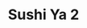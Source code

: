 ---
layout: place
title: "Sushi Ya 2"
permalink: /new-jersey/vernon-township/sushi-ya-2.html
stateAbbr: NJ
stateName: New Jersey
cityName: Vernon Township
place_id: ChIJP0kdauk9w4kRfNASr9PtEKM
photos:
  - name: >-
      places/ChIJP0kdauk9w4kRfNASr9PtEKM/photos/AeeoHcJPl1NTYKViD5Uh8D0kmfGX7UKjQA3Acxmp6RUyFF4w53DO_N4uz5tVGvTwr9OQvIUHdG0f2Ichus2utgwDAPGHw55qGvCJaBgyHP4oaZQ-7kxcJqlm1tnUZrodbnXSeUd-ZINxDjf_bKvKyyfBYPyFmCZaV0VkQRSO4MimR_AOBtc5znyuxrZ0nSfbeou63SMy6flCUN0o2GhSSjmamA2Zs8LPKrJlTOsSofmKyrYVdqeTaTdml882xiUqvcVNhwUoc7lysCXywWBqPsO21XSlw9JrLQdY0QWdo39Zcp0jpw
    widthPx: 4032
    heightPx: 3024
    authorAttributions:
      - displayName: Sushi Ya 2
        uri: https://maps.google.com/maps/contrib/108112890188068111253
        photoUri: >-
          https://lh3.googleusercontent.com/a-/ALV-UjXtNFXxs7zHFRLuIAGLDm6uVpkeq1it6hgHzDf3Lltm9KtpKa4t=s100-p-k-no-mo
    flagContentUri: >-
      https://www.google.com/local/imagery/report/?cb_client=maps_api_places.places_api&image_key=!1e10!2sAF1QipNLu_Lz-r63Zxnl1sLGj3OkJAS8IzzPZnyO1xs9&hl=en-US
    googleMapsUri: >-
      https://www.google.com/maps/place//data=!3m4!1e2!3m2!1sAF1QipNLu_Lz-r63Zxnl1sLGj3OkJAS8IzzPZnyO1xs9!2e10!4m2!3m1!1s0x89c33de96a1d493f:0xa310edd3af12d07c
  - name: >-
      places/ChIJP0kdauk9w4kRfNASr9PtEKM/photos/AeeoHcKYBJ2p23tLEYkhUu1HbRp6LWp7k7ToMJ5RZSQF_AguC6zT5OgWFLA9nc5ASUHEK1B84Swj0ki5ZhKFGGu8w3rY8px-rxHuUeOcrIVo-YDezSJNIrdRgUdQMYHFOqWLouqKCsHrXE58jZAkGu3bC8lcTsDa1fgwDjDGZjb8zEUNwaYHHBfQc_29VSFNW5hpIm-OiJWFLy2phhmBpst7I_iKbj6cl7nB4wkfVOs9K3rJZUBVmYv1E6DhR3aK9dCP6t8Lj5lr_btKO5DiGuSacKB6uTNdh3MnZIYfLGe-Mik6mQ
    widthPx: 4032
    heightPx: 3024
    authorAttributions:
      - displayName: Sushi Ya 2
        uri: https://maps.google.com/maps/contrib/108112890188068111253
        photoUri: >-
          https://lh3.googleusercontent.com/a-/ALV-UjXtNFXxs7zHFRLuIAGLDm6uVpkeq1it6hgHzDf3Lltm9KtpKa4t=s100-p-k-no-mo
    flagContentUri: >-
      https://www.google.com/local/imagery/report/?cb_client=maps_api_places.places_api&image_key=!1e10!2sAF1QipOm4tiBB57o2jOJnII0IVe_mr9Vh8pL4glgoHiF&hl=en-US
    googleMapsUri: >-
      https://www.google.com/maps/place//data=!3m4!1e2!3m2!1sAF1QipOm4tiBB57o2jOJnII0IVe_mr9Vh8pL4glgoHiF!2e10!4m2!3m1!1s0x89c33de96a1d493f:0xa310edd3af12d07c
  - name: >-
      places/ChIJP0kdauk9w4kRfNASr9PtEKM/photos/AeeoHcLmidUrBhUvBXnfezSRQr5mkPmpvL2zygCt3PoQC6G6BoU8EVD3XtE2RWYLNKn75XR_CpmYF0zwey6CrVeHlK_Ly5m_4VpQ4fvFo4IQ8c5eIkJf4jZpnj5-_2h6RbJXiIEGsiaFJnU9CTYQ9RhVVQiM13MJSLSbNHqE8YhBa9yOvSM1jBajTuPOM1xt6jYO2ta0iM2nRzVAKfvPDdUSrMOjxmq9cvcWWvlLUpMRH9WpVyqxk7n0Y5b0TLkl2YnTyNQeV4U8ZrU6OZxnDsXNvxgR9izreJ165xu27eIa6pa9WXmYKnIy2Im6aVM9fRpMv1TxORgEtc86WLJYypXUiBPdfcb07IIO6kiaqqm12z5SMA_xANPmjtmmpr8_AR6jcBoGvQDzPA6OlrJs-Ux3GZ6bCO28VI0neJ8F-QG8fDf7KuE
    widthPx: 4032
    heightPx: 3024
    authorAttributions:
      - displayName: Ken Ramsey
        uri: https://maps.google.com/maps/contrib/114931087682330407852
        photoUri: >-
          https://lh3.googleusercontent.com/a/ACg8ocJYvDuMxH_wvnww3M7Ifj2xwI4GoQcfjkqAhBsGmaYWPz2X0w=s100-p-k-no-mo
    flagContentUri: >-
      https://www.google.com/local/imagery/report/?cb_client=maps_api_places.places_api&image_key=!1e10!2sCIHM0ogKEICAgIDRgLO33gE&hl=en-US
    googleMapsUri: >-
      https://www.google.com/maps/place//data=!3m4!1e2!3m2!1sCIHM0ogKEICAgIDRgLO33gE!2e10!4m2!3m1!1s0x89c33de96a1d493f:0xa310edd3af12d07c
  - name: >-
      places/ChIJP0kdauk9w4kRfNASr9PtEKM/photos/AeeoHcJFTl66jT206H6cLyD9catAX-0svtxmmOTTI81PWPxXbEg08yl9WXu4DqavgjBhKhXsfQMFIU2YBDPHGZiSOfRg3Et8hz-AqXL6DY4FQ_OvdVi0g0BrDbG5IYkLZ9qJHpyPfGxi-el-48KZ2UKTSL5yJ-2vQSxixw-mmFaNE8N55akNuu2pu7vcytE-jev9EEHfX9TYc-wpOkn8tbnWLaIyssDlcHI4tp0sSq-DihAK7RcfpXxXtntjfzBwXQ3XSlKjk2eBro0d0e28atwQgKtlgiksvXpdTjao38I2tRGNfQ
    widthPx: 2448
    heightPx: 3264
    authorAttributions:
      - displayName: Sushi Ya 2
        uri: https://maps.google.com/maps/contrib/108112890188068111253
        photoUri: >-
          https://lh3.googleusercontent.com/a-/ALV-UjXtNFXxs7zHFRLuIAGLDm6uVpkeq1it6hgHzDf3Lltm9KtpKa4t=s100-p-k-no-mo
    flagContentUri: >-
      https://www.google.com/local/imagery/report/?cb_client=maps_api_places.places_api&image_key=!1e10!2sAF1QipP2fG_yS1oW4K1QkziQR9bS0hnFaWV0lm9utfVN&hl=en-US
    googleMapsUri: >-
      https://www.google.com/maps/place//data=!3m4!1e2!3m2!1sAF1QipP2fG_yS1oW4K1QkziQR9bS0hnFaWV0lm9utfVN!2e10!4m2!3m1!1s0x89c33de96a1d493f:0xa310edd3af12d07c
  - name: >-
      places/ChIJP0kdauk9w4kRfNASr9PtEKM/photos/AeeoHcKPN0BHFteujPXlpl7NespZ9eXkIQh_rowZ3kwVtLDnQ0cQbNUy44rOAlUVB1k64g3HiCZQraF1S6B694fzUmOCw-u2dlZyk9yD_jVvTgTI3W59HomMrMGY9UWJr5yXFD_PKXl5LvjgUfGpYQIWxOTf7mHodd9WSzP_Vzj9k_yft9LWy-AovtmtZPKBm3Es_dnaQj0yArEppfrcL867xe5QG1R2urV7jMBilZn3M6l9wYLY3sP3JIMJl6EvpdK4_yWN0ASSMzAfqvJ09WN-PAja33TaIXc3J6Qj_KFx3hBypZq37yObC4iblf9mNcg40rzEzKgGNnE1zPrVIMZddTTGjqnElpJYPNkX7fq79QZ9hyTwaLJvPUwK7H7yb6zZbFN6VT2V7ybJkmU4pRLZZ3j8dvA-VhHIyRoMULDfqMvMlA
    widthPx: 3456
    heightPx: 3456
    authorAttributions:
      - displayName: Yuri
        uri: https://maps.google.com/maps/contrib/112999830274102893322
        photoUri: >-
          https://lh3.googleusercontent.com/a-/ALV-UjXHOCKqHcob3sKQn5cOQHykjLaBRgLz9EXGQx1MkqwpBwGCr05VMw=s100-p-k-no-mo
    flagContentUri: >-
      https://www.google.com/local/imagery/report/?cb_client=maps_api_places.places_api&image_key=!1e10!2sCIHM0ogKEICAgIChv_D_Cw&hl=en-US
    googleMapsUri: >-
      https://www.google.com/maps/place//data=!3m4!1e2!3m2!1sCIHM0ogKEICAgIChv_D_Cw!2e10!4m2!3m1!1s0x89c33de96a1d493f:0xa310edd3af12d07c
  - name: >-
      places/ChIJP0kdauk9w4kRfNASr9PtEKM/photos/AeeoHcIaYZ_-_Tiy5ThEADvEkP6lsUFCRmV2gRIHgtwgv6X0_Lzn8ZFRIKD4FY6SXRXgEsy0LhXGI5Dnm3UZzlej11N9GUoaGTsv-FebIZSz6UIWHLv3exDDo8C6Z-bQuKDsYyCEg3eZrVrKuyE4ZU-Kt1qc_dauaIDnBq2YgYpHGchWXxlo5iDy4X_2w_Y1Yd4JuK80lPLQRutQ-8onoyj01Xjjz4X2UTpm24UwAHGjcJ0OdzLD48wUoihc_5wvvLHeCtGmUADzmNUfSjOX6hD2iIb19sNzUNgowSxjWukbVUqzA11Yl4lj5EEvvL_OGfEP-L02nXdXmTn9FGm7cxUwAHYgN4sNQE0i7m9CGPJNtcrEm9s3zCChnEwPsjbQioYTN4AkUgkJjY0krz3qWagT7Pu08QzwFd2-Fi9oZNc34og
    widthPx: 4032
    heightPx: 3024
    authorAttributions:
      - displayName: Tami Bright
        uri: https://maps.google.com/maps/contrib/111885899156893297980
        photoUri: >-
          https://lh3.googleusercontent.com/a/ACg8ocKxF_zy89tYFyImKMVbJ6XCqdMT2S5sPP1-m7Ufa1VcGgcWhQ=s100-p-k-no-mo
    flagContentUri: >-
      https://www.google.com/local/imagery/report/?cb_client=maps_api_places.places_api&image_key=!1e10!2sCIHM0ogKEICAgICh5qHhOw&hl=en-US
    googleMapsUri: >-
      https://www.google.com/maps/place//data=!3m4!1e2!3m2!1sCIHM0ogKEICAgICh5qHhOw!2e10!4m2!3m1!1s0x89c33de96a1d493f:0xa310edd3af12d07c
  - name: >-
      places/ChIJP0kdauk9w4kRfNASr9PtEKM/photos/AeeoHcK0xuEl1VNn6QdTUnZLQmzSXm6jYO5dWNjg6Ju3hss_Ugj7sRtFOGAQcrmRg21gAeBRLgDKr9E1uWJ4g46F3rmx8DW15m09L-9KLTBermQxDXZjS_ueHFaHKDj-g1vuKJ6p4OXw_rdQI_jRkGHfhA1JJBm1brPUOSQYHnNxK-F5ZRzVCcuTmpEoSOqiubBwgCJ9bE937okTmc73eEBxpXFjJ7rjYN2ap9h_51qMpY9zU60i7OuLk1DqcKlQecP5SWmt0RAQmOrXXW-r1p-T4nFuwY5vI-u_eCOQz8vF6zlnztuePfEvPBHQoymgYRTgA7ejnuq51wXNCptFzbYF-WQki1n2tOlA1V0mKjQ10ZWzr7_R8MGwcTi859ctj4By0D_g3b1g9YDykOKizH9eXjvQ2FNo2oH-WdQUnmW0bo5sbw
    widthPx: 4032
    heightPx: 3024
    authorAttributions:
      - displayName: Alex Garcia
        uri: https://maps.google.com/maps/contrib/114161608497393899529
        photoUri: >-
          https://lh3.googleusercontent.com/a-/ALV-UjX8yc0mIVMGuxf9qe3ZhRjRamvh_aIXW67TcXBaCOFsen3JeetU0Q=s100-p-k-no-mo
    flagContentUri: >-
      https://www.google.com/local/imagery/report/?cb_client=maps_api_places.places_api&image_key=!1e10!2sCIHM0ogKEICAgIDmkKLXTA&hl=en-US
    googleMapsUri: >-
      https://www.google.com/maps/place//data=!3m4!1e2!3m2!1sCIHM0ogKEICAgIDmkKLXTA!2e10!4m2!3m1!1s0x89c33de96a1d493f:0xa310edd3af12d07c
  - name: >-
      places/ChIJP0kdauk9w4kRfNASr9PtEKM/photos/AeeoHcIR_iaVgtfJRkOnJeorJfgNNEyB2ia0dpXo8UgeSOpwveLX7DGtpnvO0XOjPvVzPntdaexg-kJ1Q18HtDsNz_7OvU6UurWeuCKp-fISxeSmmfXYM1OW3W6z75sMR52uPuBChdGthodxblJSxJqTwlGbCIqZle8LCiwjFYXDJYrf4h3mb9e8cK52Wr4jHddsVCLTpg8_q5okCKDQ6OkBFdYMQd4mpJLAQfCKIT4HC2xCOTzdO2gmwAPyECJDFyP_J8fq9mja5pj09Ki99DzDzMwnG0_15txZS7YBi3H0UrPq0e8yoxM7Vdh4EdRIn8-suKV2CXwTzPCbgnM67M2TrouhUQ9Csz9M4FVmxUbdvG1Pcy8g945Dbxj8blcJMgFNIxREERqrnOkcIxbhySFf7l-RVXVzh3IEkkJ1RResvZP4nH9_
    widthPx: 4032
    heightPx: 3024
    authorAttributions:
      - displayName: Ken Ramsey
        uri: https://maps.google.com/maps/contrib/114931087682330407852
        photoUri: >-
          https://lh3.googleusercontent.com/a/ACg8ocJYvDuMxH_wvnww3M7Ifj2xwI4GoQcfjkqAhBsGmaYWPz2X0w=s100-p-k-no-mo
    flagContentUri: >-
      https://www.google.com/local/imagery/report/?cb_client=maps_api_places.places_api&image_key=!1e10!2sCIHM0ogKEICAgIDRstS1gAE&hl=en-US
    googleMapsUri: >-
      https://www.google.com/maps/place//data=!3m4!1e2!3m2!1sCIHM0ogKEICAgIDRstS1gAE!2e10!4m2!3m1!1s0x89c33de96a1d493f:0xa310edd3af12d07c
  - name: >-
      places/ChIJP0kdauk9w4kRfNASr9PtEKM/photos/AeeoHcLlhZp-bNFxkj6qBquQdBWA2MbpYZ2d__SYvRA4tbKj3nsvxqQhTI570ToTmCx36GvSdKMrhYjCOQet-R8KexvcLI3Ch1bLRWzBI0z3IURwZ-69tW0oAosgeOEZ1-8rQovsYlb82nMDS0W3Y4pSJaA_fexR-_DXGoleEFTbS9uYt9ZZ3GRMgg-trX7o8UxCYiPb3vSvstqvLMpiQzRIa8BgfMrWlglKLFznhOImXUQT9H0fby88eA0-ur5duENlMROUcBK1meFETf5k7RUTsOyPa50Q1Hc1u_O2ghQlUlgagA
    widthPx: 3024
    heightPx: 4032
    authorAttributions:
      - displayName: Sushi Ya 2
        uri: https://maps.google.com/maps/contrib/108112890188068111253
        photoUri: >-
          https://lh3.googleusercontent.com/a-/ALV-UjXtNFXxs7zHFRLuIAGLDm6uVpkeq1it6hgHzDf3Lltm9KtpKa4t=s100-p-k-no-mo
    flagContentUri: >-
      https://www.google.com/local/imagery/report/?cb_client=maps_api_places.places_api&image_key=!1e10!2sAF1QipM8-CdlAXnRzE7Afp0_CClH-YOG6LhBfVC6USBV&hl=en-US
    googleMapsUri: >-
      https://www.google.com/maps/place//data=!3m4!1e2!3m2!1sAF1QipM8-CdlAXnRzE7Afp0_CClH-YOG6LhBfVC6USBV!2e10!4m2!3m1!1s0x89c33de96a1d493f:0xa310edd3af12d07c
  - name: >-
      places/ChIJP0kdauk9w4kRfNASr9PtEKM/photos/AeeoHcJPKJp_jXmmwc1ODo3nrScCkB-OOM2kf1KCx_8EG428h6Y-7kcH9vnfA4UTBKQNrfMgNXdlDUHlH_UN8Q-mHVJ_sNcjjA_rblXsbql2g5hoJUjOABaYM0OppArIfpxnCSwEKdbmbmZMO1dxBYOYf-vitO0C3FiseMGlnvW9AhRkLbOj_8eH62_N96x-HdlLVKpX7yNe4dbtNksRCk_dVlBRUuvokeshmn5ummeEn3pUvi-F7MmRjFTryEwP1VgXiWK_AAosME8zUZZ2oP9dRowNUY6h0qPFcVvO41ATrB3XNQriYfnLYCNMbib23bUz0QGBK6uowczId3HW_myLQAeqDZt86XVFRX_l_8llpK0B6gozzOjUFsD8dvA3RNNQbmfEAFwhWozh6Y35MoCWJXSbKy8VEbkvWv2PlRFl1AEQ-g
    widthPx: 4032
    heightPx: 2268
    authorAttributions:
      - displayName: King Lee
        uri: https://maps.google.com/maps/contrib/107022878871828947804
        photoUri: >-
          https://lh3.googleusercontent.com/a-/ALV-UjVVkVwZ1EPF7Y4NbooZAM5eYdHX2RikrpbGOsZ_xSo2UyVxyik=s100-p-k-no-mo
    flagContentUri: >-
      https://www.google.com/local/imagery/report/?cb_client=maps_api_places.places_api&image_key=!1e10!2sCIHM0ogKEICAgICm_LjOKQ&hl=en-US
    googleMapsUri: >-
      https://www.google.com/maps/place//data=!3m4!1e2!3m2!1sCIHM0ogKEICAgICm_LjOKQ!2e10!4m2!3m1!1s0x89c33de96a1d493f:0xa310edd3af12d07c
address: '530 Co Rd 515 #4, Vernon Township, NJ 07462, USA'
street: '530 Co Rd 515 #4'
city: Vernon Township
state: NJ
zip: '07462'
country: USA
neighborhood: null
latitude: '41.195627'
longitude: '-74.482973'
accessibility_options:
  wheelchairAccessibleParking: true
  wheelchairAccessibleEntrance: true
  wheelchairAccessibleRestroom: true
  wheelchairAccessibleSeating: true
business_status: OPERATIONAL
name: Sushi Ya 2
google_maps_links:
  directionsUri: >-
    https://www.google.com/maps/dir//''/data=!4m7!4m6!1m1!4e2!1m2!1m1!1s0x89c33de96a1d493f:0xa310edd3af12d07c!3e0
  placeUri: https://maps.google.com/?cid=11750152921240752252
  writeAReviewUri: >-
    https://www.google.com/maps/place//data=!4m3!3m2!1s0x89c33de96a1d493f:0xa310edd3af12d07c!12e1
  reviewsUri: >-
    https://www.google.com/maps/place//data=!4m4!3m3!1s0x89c33de96a1d493f:0xa310edd3af12d07c!9m1!1b1
  photosUri: >-
    https://www.google.com/maps/place//data=!4m3!3m2!1s0x89c33de96a1d493f:0xa310edd3af12d07c!10e5
primary_type: Sushi Restaurant
opening_hours:
  regular: null
  current: null
secondary_opening_hours:
  regular:
    weekdayDescriptions: null
    type: null
  current:
    weekdayDescriptions: null
    type: null
phone: (973) 764-0636
price_level: PRICE_LEVEL_MODERATE
price_range: null
rating: '4.4'
rating_count: 310
website: https://sushiya2.top/
description: null
reviews:
  - name: >-
      places/ChIJP0kdauk9w4kRfNASr9PtEKM/reviews/ChdDSUhNMG9nS0VJQ0FnSURmc2QtZTRnRRAB
    relativePublishTimeDescription: 3 months ago
    rating: 4
    text:
      text: The food came out fast. Good food great service very cleans.
      languageCode: en
    originalText:
      text: The food came out fast. Good food great service very cleans.
      languageCode: en
    authorAttribution:
      displayName: Chris Sirinop
      uri: https://www.google.com/maps/contrib/115463257218418932007/reviews
      photoUri: >-
        https://lh3.googleusercontent.com/a-/ALV-UjWDdYBcz6fbO7chHh4DViQpsLIpTKEBdWd1TbYhd5A7c1AWS-qcHQ=s128-c0x00000000-cc-rp-mo-ba7
    publishTime: '2025-01-07T16:30:25.440713Z'
    flagContentUri: >-
      https://www.google.com/local/review/rap/report?postId=ChdDSUhNMG9nS0VJQ0FnSURmc2QtZTRnRRAB&d=17924085&t=1
    googleMapsUri: >-
      https://www.google.com/maps/reviews/data=!4m6!14m5!1m4!2m3!1sChdDSUhNMG9nS0VJQ0FnSURmc2QtZTRnRRAB!2m1!1s0x89c33de96a1d493f:0xa310edd3af12d07c
  - name: >-
      places/ChIJP0kdauk9w4kRfNASr9PtEKM/reviews/ChZDSUhNMG9nS0VJQ0FnSUNkcUtYZUZ3EAE
    relativePublishTimeDescription: a year ago
    rating: 5
    text:
      text: >-
        We had the phoenix and honeymoon rolls, crab salad, tempura udon, and
        fried bananas with ice cream. Everything was delicious!
      languageCode: en
    originalText:
      text: >-
        We had the phoenix and honeymoon rolls, crab salad, tempura udon, and
        fried bananas with ice cream. Everything was delicious!
      languageCode: en
    authorAttribution:
      displayName: ad vill
      uri: https://www.google.com/maps/contrib/117107052458608602387/reviews
      photoUri: >-
        https://lh3.googleusercontent.com/a-/ALV-UjVVb6JvXrQKSzv3HetowXGNVy-2h-JO-CS8z9yYhanvtn5Xnbtgvg=s128-c0x00000000-cc-rp-mo-ba3
    publishTime: '2024-02-10T23:36:53.611607Z'
    flagContentUri: >-
      https://www.google.com/local/review/rap/report?postId=ChZDSUhNMG9nS0VJQ0FnSUNkcUtYZUZ3EAE&d=17924085&t=1
    googleMapsUri: >-
      https://www.google.com/maps/reviews/data=!4m6!14m5!1m4!2m3!1sChZDSUhNMG9nS0VJQ0FnSUNkcUtYZUZ3EAE!2m1!1s0x89c33de96a1d493f:0xa310edd3af12d07c
  - name: >-
      places/ChIJP0kdauk9w4kRfNASr9PtEKM/reviews/ChdDSUhNMG9nS0VJQ0FnSUNodl9EX2t3RRAB
    relativePublishTimeDescription: 2 years ago
    rating: 5
    text:
      text: >-
        4.5 would be my rating. Nice atmosphere and good variety of sushi,
        particularly for the small town this sushi place operates from. I
        recommend the Naruto roll.
      languageCode: en
    originalText:
      text: >-
        4.5 would be my rating. Nice atmosphere and good variety of sushi,
        particularly for the small town this sushi place operates from. I
        recommend the Naruto roll.
      languageCode: en
    authorAttribution:
      displayName: Yuri
      uri: https://www.google.com/maps/contrib/112999830274102893322/reviews
      photoUri: >-
        https://lh3.googleusercontent.com/a-/ALV-UjXHOCKqHcob3sKQn5cOQHykjLaBRgLz9EXGQx1MkqwpBwGCr05VMw=s128-c0x00000000-cc-rp-mo-ba6
    publishTime: '2023-02-26T02:55:27.438425Z'
    flagContentUri: >-
      https://www.google.com/local/review/rap/report?postId=ChdDSUhNMG9nS0VJQ0FnSUNodl9EX2t3RRAB&d=17924085&t=1
    googleMapsUri: >-
      https://www.google.com/maps/reviews/data=!4m6!14m5!1m4!2m3!1sChdDSUhNMG9nS0VJQ0FnSUNodl9EX2t3RRAB!2m1!1s0x89c33de96a1d493f:0xa310edd3af12d07c
  - name: >-
      places/ChIJP0kdauk9w4kRfNASr9PtEKM/reviews/ChdDSUhNMG9nS0VJQ0FnTURBdmVlaXV3RRAB
    relativePublishTimeDescription: 2 months ago
    rating: 1
    text:
      text: >-
        Unfriendly /awful service, ginger that came with my sushi was gone real
        bad. Spicy tuna & salmon rolls were mixed with tempura flakes and it was
        weird.


        Never going back to this place. It was awful
      languageCode: en
    originalText:
      text: >-
        Unfriendly /awful service, ginger that came with my sushi was gone real
        bad. Spicy tuna & salmon rolls were mixed with tempura flakes and it was
        weird.


        Never going back to this place. It was awful
      languageCode: en
    authorAttribution:
      displayName: Chloe Kang
      uri: https://www.google.com/maps/contrib/104206765897744285925/reviews
      photoUri: >-
        https://lh3.googleusercontent.com/a/ACg8ocIcx-_OH1tN3ZFxuKmgy2NGKtuHW0CKks_Hig1EW9RRNyeXn8U=s128-c0x00000000-cc-rp-mo
    publishTime: '2025-02-11T10:14:20.478609Z'
    flagContentUri: >-
      https://www.google.com/local/review/rap/report?postId=ChdDSUhNMG9nS0VJQ0FnTURBdmVlaXV3RRAB&d=17924085&t=1
    googleMapsUri: >-
      https://www.google.com/maps/reviews/data=!4m6!14m5!1m4!2m3!1sChdDSUhNMG9nS0VJQ0FnTURBdmVlaXV3RRAB!2m1!1s0x89c33de96a1d493f:0xa310edd3af12d07c
  - name: >-
      places/ChIJP0kdauk9w4kRfNASr9PtEKM/reviews/ChZDSUhNMG9nS0VJQ0FnTUNRN0tiYk1BEAE
    relativePublishTimeDescription: a month ago
    rating: 3
    text:
      text: >-
        mediocre food, very low quantity, over priced, 20% mandatory tip for
        6(even a baby counts). Worst sushi restaurant experience ever.
      languageCode: en
    originalText:
      text: >-
        mediocre food, very low quantity, over priced, 20% mandatory tip for
        6(even a baby counts). Worst sushi restaurant experience ever.
      languageCode: en
    authorAttribution:
      displayName: Li Miles
      uri: https://www.google.com/maps/contrib/114856860076789970354/reviews
      photoUri: >-
        https://lh3.googleusercontent.com/a/ACg8ocKctYmMFKo1NbdYFS8DWebORDnBHyOrv_7F7oHSzg1yqayTYyo=s128-c0x00000000-cc-rp-mo
    publishTime: '2025-03-02T18:02:33.125641Z'
    flagContentUri: >-
      https://www.google.com/local/review/rap/report?postId=ChZDSUhNMG9nS0VJQ0FnTUNRN0tiYk1BEAE&d=17924085&t=1
    googleMapsUri: >-
      https://www.google.com/maps/reviews/data=!4m6!14m5!1m4!2m3!1sChZDSUhNMG9nS0VJQ0FnTUNRN0tiYk1BEAE!2m1!1s0x89c33de96a1d493f:0xa310edd3af12d07c
parking_options:
  freeParkingLot: true
  freeStreetParking: true
  valetParking: false
payment_options:
  acceptsCreditCards: true
  acceptsCashOnly: false
allow_dogs: null
curbside_pickup: null
delivery: null
dine_in: true
good_for_children: true
good_for_groups: true
good_for_sports: false
live_music: false
menu_for_children: null
outdoor_seating: false
reservable: true
restroom: true
serves_beer: false
serves_breakfast: false
serves_brunch: false
serves_cocktails: false
serves_coffee: null
serves_dinner: true
serves_dessert: true
serves_lunch: true
serves_vegetarian_food: true
serves_wine: false
takeout: true

---